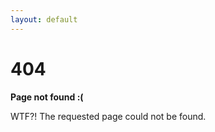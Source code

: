 ```yaml
---
layout: default
---
```


<h1>404</h1>

<p><strong>Page not found :(</strong></p>
<p>WTF?! The requested page could not be found.</p>